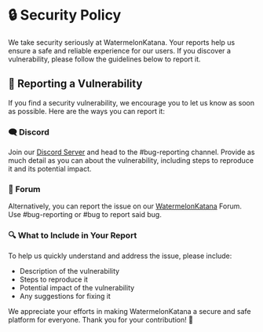 # 🔒 Security Policy

We take security seriously at WatermelonKatana. Your reports help us ensure a safe and reliable experience for our users. If you discover a vulnerability, please follow the guidelines below to report it.

## 📜 Reporting a Vulnerability

If you find a security vulnerability, we encourage you to let us know as soon as possible. Here are the ways you can report it:

### 🗨️ Discord

Join our [Discord Server](https://discord.watermelonkatana.com/) and head to the #bug-reporting channel. Provide as much detail as you can about the vulnerability, including steps to reproduce it and its potential impact.

### 📝 Forum

Alternatively, you can report the issue on our [WatermelonKatana](https://forum.watermelonkatana.com/) Forum. Use #bug-reporting or #bug to report said bug.

### 🔍 What to Include in Your Report

To help us quickly understand and address the issue, please include:

- Description of the vulnerability
- Steps to reproduce it
- Potential impact of the vulnerability
- Any suggestions for fixing it

We appreciate your efforts in making WatermelonKatana a secure and safe platform for everyone. Thank you for your contribution! 🙏